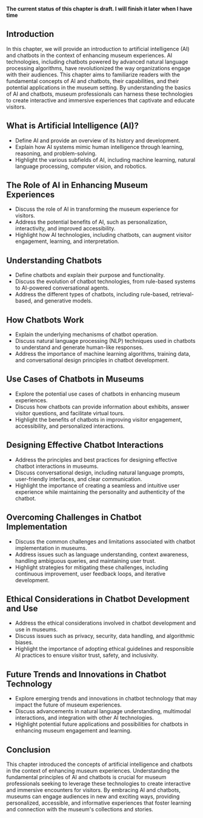 **The current status of this chapter is draft. I will finish it later when I have time**

Introduction
------------

In this chapter, we will provide an introduction to artificial intelligence (AI) and chatbots in the context of enhancing museum experiences. AI technologies, including chatbots powered by advanced natural language processing algorithms, have revolutionized the way organizations engage with their audiences. This chapter aims to familiarize readers with the fundamental concepts of AI and chatbots, their capabilities, and their potential applications in the museum setting. By understanding the basics of AI and chatbots, museum professionals can harness these technologies to create interactive and immersive experiences that captivate and educate visitors.

What is Artificial Intelligence (AI)?
-------------------------------------

* Define AI and provide an overview of its history and development.
* Explain how AI systems mimic human intelligence through learning, reasoning, and problem-solving.
* Highlight the various subfields of AI, including machine learning, natural language processing, computer vision, and robotics.

The Role of AI in Enhancing Museum Experiences
----------------------------------------------

* Discuss the role of AI in transforming the museum experience for visitors.
* Address the potential benefits of AI, such as personalization, interactivity, and improved accessibility.
* Highlight how AI technologies, including chatbots, can augment visitor engagement, learning, and interpretation.

Understanding Chatbots
----------------------

* Define chatbots and explain their purpose and functionality.
* Discuss the evolution of chatbot technologies, from rule-based systems to AI-powered conversational agents.
* Address the different types of chatbots, including rule-based, retrieval-based, and generative models.

How Chatbots Work
-----------------

* Explain the underlying mechanisms of chatbot operation.
* Discuss natural language processing (NLP) techniques used in chatbots to understand and generate human-like responses.
* Address the importance of machine learning algorithms, training data, and conversational design principles in chatbot development.

Use Cases of Chatbots in Museums
--------------------------------

* Explore the potential use cases of chatbots in enhancing museum experiences.
* Discuss how chatbots can provide information about exhibits, answer visitor questions, and facilitate virtual tours.
* Highlight the benefits of chatbots in improving visitor engagement, accessibility, and personalized interactions.

Designing Effective Chatbot Interactions
----------------------------------------

* Address the principles and best practices for designing effective chatbot interactions in museums.
* Discuss conversational design, including natural language prompts, user-friendly interfaces, and clear communication.
* Highlight the importance of creating a seamless and intuitive user experience while maintaining the personality and authenticity of the chatbot.

Overcoming Challenges in Chatbot Implementation
-----------------------------------------------

* Discuss the common challenges and limitations associated with chatbot implementation in museums.
* Address issues such as language understanding, context awareness, handling ambiguous queries, and maintaining user trust.
* Highlight strategies for mitigating these challenges, including continuous improvement, user feedback loops, and iterative development.

Ethical Considerations in Chatbot Development and Use
-----------------------------------------------------

* Address the ethical considerations involved in chatbot development and use in museums.
* Discuss issues such as privacy, security, data handling, and algorithmic biases.
* Highlight the importance of adopting ethical guidelines and responsible AI practices to ensure visitor trust, safety, and inclusivity.

Future Trends and Innovations in Chatbot Technology
---------------------------------------------------

* Explore emerging trends and innovations in chatbot technology that may impact the future of museum experiences.
* Discuss advancements in natural language understanding, multimodal interactions, and integration with other AI technologies.
* Highlight potential future applications and possibilities for chatbots in enhancing museum engagement and learning.

Conclusion
----------

This chapter introduced the concepts of artificial intelligence and chatbots in the context of enhancing museum experiences. Understanding the fundamental principles of AI and chatbots is crucial for museum professionals seeking to leverage these technologies to create interactive and immersive encounters for visitors. By embracing AI and chatbots, museums can engage audiences in new and exciting ways, providing personalized, accessible, and informative experiences that foster learning and connection with the museum's collections and stories.
